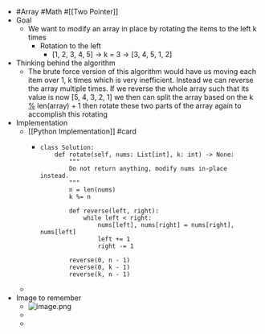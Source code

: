 - #Array #Math #[[Two Pointer]]
- Goal
	- We want to modify an array in place by rotating the items to the left k times
		- Rotation to the left
			- [1, 2, 3, 4, 5] → k = 3 → [3, 4, 5, 1, 2]
- Thinking behind the algorithm
	- The brute force version of this algorithm would have us moving each item over 1, k times which is very inefficient. Instead we can reverse the array multiple times. If we reverse the whole array such that its value is now [5, 4, 3, 2, 1] we then can split the array based on the k [%]([[modulo(%)]]) len(array) + 1 then rotate these two parts of the array again to accomplish this rotating
- Implementation
	- [[Python Implementation]] #card
		- ```
		  class Solution:
		      def rotate(self, nums: List[int], k: int) -> None:
		          """
		          Do not return anything, modify nums in-place instead.
		          """
		          n = len(nums)
		          k %= n
		  
		          def reverse(left, right):
		              while left < right:
		                  nums[left], nums[right] = nums[right], nums[left]
		                  left += 1
		                  right -= 1
		          
		          reverse(0, n - 1)
		          reverse(0, k - 1)
		          reverse(k, n - 1)
		  ```
	-
- Image to remember
	- ![image.png](../assets/image_1757116315400_0.png)
	-
	-
